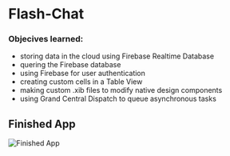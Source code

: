 # Flash-Chat


### Objecives learned:

- storing data in the cloud using Firebase Realtime Database
- quering the Firebase database
- using Firebase for user authentication
- creating custom cells in a Table View
- making custom .xib files to modify native design components
- using Grand Central Dispatch to queue asynchronous tasks


## Finished App
![Finished App](https://github.com/londonappbrewery/Images/blob/master/Flash%20Chat.gif)




